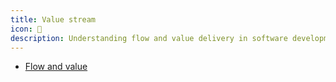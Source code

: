```yaml
---
title: Value stream
icon: 🌊
description: Understanding flow and value delivery in software development processes and organizational efficiency.
---
```


* [Flow and value](https://www.youtube.com/watch?v=NGdx-f-aGXs)

          